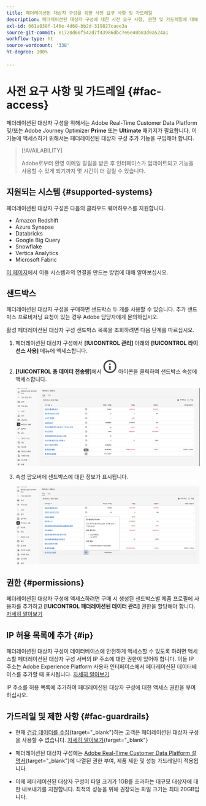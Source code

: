 ```yaml
---
title: 페더레이션된 대상자 구성을 위한 사전 요구 사항 및 가드레일
description: 페더레이션된 대상자 구성에 대한 사전 요구 사항, 권한 및 가드레일에 대해 알아보기
exl-id: 661a838f-146e-4d68-bb2d-319827caee3a
source-git-commit: e1720d60f542d7f43986dbc7e6e40b83d0a524a1
workflow-type: ht
source-wordcount: '338'
ht-degree: 100%

---
```


# 사전 요구 사항 및 가드레일 {#fac-access}

페더레이션된 대상자 구성을 위해서는 Adobe Real-Time Customer Data Platform 및/또는 Adobe Journey Optimizer **Prime** 또는 **Ultimate** 패키지가 필요합니다. 이 기능에 액세스하기 위해서는 페더레이션된 대상자 구성 추가 기능을 구입해야 합니다.

>[!AVAILABILITY]
>
>Adobe로부터 환영 이메일 알림을 받은 후 인터페이스가 업데이트되고 기능을 사용할 수 있게 되기까지 몇 시간이 더 걸릴 수 있습니다.

## 지원되는 시스템 {#supported-systems}

페더레이션된 대상자 구성은 다음의 클라우드 웨어하우스를 지원합니다.

* Amazon Redshift
* Azure Synapse
* Databricks
* Google Big Query
* Snowflake
* Vertica Analytics
* Microsoft Fabric

[이 페이지](../connections/connections.md)에서 이들 시스템과의 연결을 만드는 방법에 대해 알아보십시오.

## 샌드박스

페더레이션된 대상자 구성을 구매하면 샌드박스 두 개를 사용할 수 있습니다. 추가 샌드박스 프로비저닝 요청이 있는 경우 Adobe 담당자에게 문의하십시오.

활성 페더레이션된 대상자 구성 샌드박스 목록을 조회하려면 다음 단계를 따르십시오.

1. 페더레이션된 대상자 구성에서 **[!UICONTROL 관리]** 아래의 **[!UICONTROL 라이선스 사용]** 메뉴에 액세스합니다.

1. **[!UICONTROL 총 데이터 전송량]**&#x200B;에서 ![](assets/do-not-localize/Smock_InfoOutline_18_N.svg) 아이콘을 클릭하여 샌드박스 속성에 액세스합니다.

   ![](assets/sandbox_1.png)

1. 속성 팝오버에 샌드박스에 대한 정보가 표시됩니다.

   ![](assets/sandbox_2.png)

## 권한 {#permissions}

페더레이션된 대상자 구성에 액세스하려면 구매 시 생성된 샌드박스별 제품 프로필에 사용자를 추가하고 **[!UICONTROL 페더레이션된 데이터 관리]** 권한을 할당해야 합니다. [자세히 알아보기](feature-access.md)

## IP 허용 목록에 추가 {#ip}

페더레이션된 대상자 구성이 데이터베이스에 안전하게 액세스할 수 있도록 하려면 액세스할 페더레이션된 대상자 구성 서버의 IP 주소에 대한 권한이 있어야 합니다. 이들 IP 주소는 Adobe Experience Platform 사용자 인터페이스에서 페더레이션된 데이터베이스를 추가할 때 표시됩니다. [자세히 알아보기](../connections/connections.md)

IP 주소를 허용 목록에 추가하여 페더레이션된 대상자 구성에 대한 액세스 권한을 부여하십시오.

## 가드레일 및 제한 사항 {#fac-guardrails}

* 현재 [건강 데이터를 수집](https://experienceleague.adobe.com/ko/docs/events/customer-data-management-voices-recordings/governance/healthcare-shield){target="_blank"}하는 고객은 페더레이션된 대상자 구성을 사용할 수 없습니다. [자세히 알아보기](https://experienceleague.adobe.com/ko/docs/journey-optimizer/using/audiences-profiles-identities/audiences/about-audiences){target="_blank"}

<!--
* Federated Audience Composition is compatible with Privacy & Security Shield and can be used in all verticals except for healthcare industries. Currently, Federated Audience Composition cannot be licensed to customers looking to ingest health data. [Learn more](https://experienceleague.adobe.com/en/docs/events/customer-data-management-voices-recordings/governance/healthcare-shield){target="_blank"}-->

* 페더레이션된 대상자 구성에는 [Adobe Real-Time Customer Data Platform 설명서](https://experienceleague.adobe.com/ko/docs/experience-platform/profile/guardrails){target="_blank"}에 나열된 권한 부여, 제품 제한 및 성능 가드레일이 적용됩니다.

* 이제 페더레이션된 대상자 구성이 파일 크기가 1GB를 초과하는 대규모 대상자에 대한 내보내기를 지원합니다. 최적의 성능을 위해 권장되는 파일 크기는 최대 20GB입니다.


